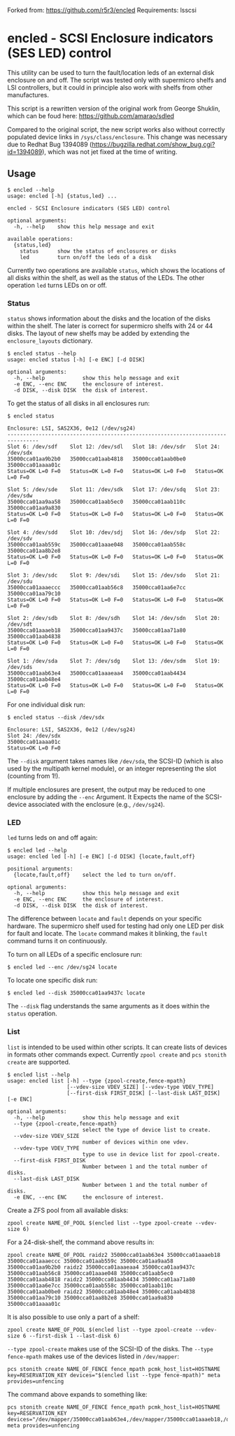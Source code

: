 Forked from: https://github.com/r5r3/encled
Requirements:
    lsscsi
# encled - SCSI Enclosure indicators (SES LED) control

This utility can be used to turn the fault/location leds of an external disk enclosure on and off. The script was tested
only with supermicro shelfs and LSI controllers, but it could in principle also work with shelfs from other manufactures. 

This script is a rewritten version of the original work from George Shuklin, 
which can be foud here: https://github.com/amarao/sdled

Compared to the original script, the new script works also without correctly populated device links in 
`/sys/class/enclosure`. This change was necessary due to Redhat Bug 1394089 (https://bugzilla.redhat.com/show_bug.cgi?id=1394089), 
which was not jet fixed at the time of writing.

## Usage

    $ encled --help
    usage: encled [-h] {status,led} ...
    
    encled - SCSI Enclosure indicators (SES LED) control
    
    optional arguments:
      -h, --help    show this help message and exit
    
    available operations:
      {status,led}
        status      show the status of enclosures or disks
        led         turn on/off the leds of a disk
        
Currently two operations are available `status`, which shows the locations of all disks within the shelf, as well as
the status of the LEDs. The other operation `led` turns LEDs on or off. 

### Status
`status` shows information about the disks and the location of the disks within the shelf. The later is correct for
supermicro shelfs with 24 or 44 disks. The layout of new shelfs may be added by extending the `enclosure_layouts` 
dictionary.

    $ encled status --help
    usage: encled status [-h] [-e ENC] [-d DISK]
    
    optional arguments:
      -h, --help            show this help message and exit
      -e ENC, --enc ENC     the enclosure of interest.
      -d DISK, --disk DISK  the disk of interest.


To get the status of all disks in all enclosures run:

    $ encled status 

    Enclosure: LSI, SAS2X36, 0e12 (/dev/sg24)
    --------------------------------------------------------------------------------
    Slot 6: /dev/sdf    Slot 12: /dev/sdl   Slot 18: /dev/sdr   Slot 24: /dev/sdx   
    35000cca01aa9b2b0   35000cca01aab4818   35000cca01aab0be0   35000cca01aaaa01c   
    Status=OK L=0 F=0   Status=OK L=0 F=0   Status=OK L=0 F=0   Status=OK L=0 F=0   
    
    Slot 5: /dev/sde    Slot 11: /dev/sdk   Slot 17: /dev/sdq   Slot 23: /dev/sdw   
    35000cca01aa9aa58   35000cca01aab5ec0   35000cca01aab110c   35000cca01aa9a830   
    Status=OK L=0 F=0   Status=OK L=0 F=0   Status=OK L=0 F=0   Status=OK L=0 F=0   
    
    Slot 4: /dev/sdd    Slot 10: /dev/sdj   Slot 16: /dev/sdp   Slot 22: /dev/sdv   
    35000cca01aab559c   35000cca01aaae048   35000cca01aab558c   35000cca01aa8b2e8   
    Status=OK L=0 F=0   Status=OK L=0 F=0   Status=OK L=0 F=0   Status=OK L=0 F=0   
    
    Slot 3: /dev/sdc    Slot 9: /dev/sdi    Slot 15: /dev/sdo   Slot 21: /dev/sdu   
    35000cca01aaaeccc   35000cca01aab56c8   35000cca01aa6e7cc   35000cca01aa79c10   
    Status=OK L=0 F=0   Status=OK L=0 F=0   Status=OK L=0 F=0   Status=OK L=0 F=0   
    
    Slot 2: /dev/sdb    Slot 8: /dev/sdh    Slot 14: /dev/sdn   Slot 20: /dev/sdt   
    35000cca01aaaeb18   35000cca01aa9437c   35000cca01aa71a80   35000cca01aab4838   
    Status=OK L=0 F=0   Status=OK L=0 F=0   Status=OK L=0 F=0   Status=OK L=0 F=0   
    
    Slot 1: /dev/sda    Slot 7: /dev/sdg    Slot 13: /dev/sdm   Slot 19: /dev/sds   
    35000cca01aab63e4   35000cca01aaaeaa4   35000cca01aab4434   35000cca01aab48e4   
    Status=OK L=0 F=0   Status=OK L=0 F=0   Status=OK L=0 F=0   Status=OK L=0 F=0   

For one individual disk run:

    $ encled status --disk /dev/sdx
    
    Enclosure: LSI, SAS2X36, 0e12 (/dev/sg24)
    Slot 24: /dev/sdx
    35000cca01aaaa01c
    Status=OK L=0 F=0
    
The `--disk` argument takes names like `/dev/sda`, the SCSI-ID (which is also used by the multipath kernel module), or
an integer representing the slot (counting from 1!).

If multiple enclosures are present, the output may be reduced to one enclosure by adding the `--enc` Argument. It
Expects the name of the SCSI-device associated with the enclosure (e.g., `/dev/sg24`).


### LED
`led` turns leds on and off again:
    
    $ encled led --help         
    usage: encled led [-h] [-e ENC] [-d DISK] {locate,fault,off}
    
    positional arguments:
      {locate,fault,off}    select the led to turn on/off.
    
    optional arguments:
      -h, --help            show this help message and exit
      -e ENC, --enc ENC     the enclosure of interest.
      -d DISK, --disk DISK  the disk of interest.

The difference between `locate` and `fault` depends on your specific hardware. The supermicro shelf used for testing had
only one LED per disk for fault and locate. The `locate` command makes it blinking, the `fault` command turns it on 
continuously.

To turn on all LEDs of a specific enclosure run:

    $ encled led --enc /dev/sg24 locate
    
To locate one specific disk run:

    $ encled led --disk 35000cca01aa9437c locate

The `--disk` flag understands the same arguments as it does within the `status` operation.


### List
`list` is intended to be used within other scripts. It can create lists of devices in formats other commands expect. 
Currently `zpool create` and `pcs stonith create` are supported.

    $ encled list --help
    usage: encled list [-h] --type {zpool-create,fence-mpath}
                       [--vdev-size VDEV_SIZE] [--vdev-type VDEV_TYPE]
                       [--first-disk FIRST_DISK] [--last-disk LAST_DISK] [-e ENC]
    
    optional arguments:
      -h, --help            show this help message and exit
      --type {zpool-create,fence-mpath}
                            select the type of device list to create.
      --vdev-size VDEV_SIZE
                            number of devices within one vdev.
      --vdev-type VDEV_TYPE
                            type to use in device list for zpool-create.
      --first-disk FIRST_DISK
                            Number between 1 and the total number of disks.
      --last-disk LAST_DISK
                            Number between 1 and the total number of disks.
      -e ENC, --enc ENC     the enclosure of interest.

Create a ZFS pool from all available disks:
    
    zpool create NAME_OF_POOL $(encled list --type zpool-create --vdev-size 6)
    
For a 24-disk-shelf, the command above results in:

    zpool create NAME_OF_POOL raidz2 35000cca01aab63e4 35000cca01aaaeb18 35000cca01aaaeccc 35000cca01aab559c 35000cca01aa9aa58 35000cca01aa9b2b0 raidz2 35000cca01aaaeaa4 35000cca01aa9437c 35000cca01aab56c8 35000cca01aaae048 35000cca01aab5ec0 35000cca01aab4818 raidz2 35000cca01aab4434 35000cca01aa71a80 35000cca01aa6e7cc 35000cca01aab558c 35000cca01aab110c 35000cca01aab0be0 raidz2 35000cca01aab48e4 35000cca01aab4838 35000cca01aa79c10 35000cca01aa8b2e8 35000cca01aa9a830 35000cca01aaaa01c
    
It is also possible to use only a part of a shelf:

    zpool create NAME_OF_POOL $(encled list --type zpool-create --vdev-size 6 --first-disk 1 --last-disk 6)
    
`--type zpool-create` makes use of the SCSI-ID of the disks. The `--type fence-mpath` makes use of the devices listed 
in `/dev/mapper`:

    pcs stonith create NAME_OF_FENCE fence_mpath pcmk_host_list=HOSTNAME key=RESERVATION_KEY devices="$(encled list --type fence-mpath)" meta provides=unfencing

The command above expands to something like:

    pcs stonith create NAME_OF_FENCE fence_mpath pcmk_host_list=HOSTNAME key=RESERVATION_KEY devices="/dev/mapper/35000cca01aab63e4,/dev/mapper/35000cca01aaaeb18,/dev/mapper/35000cca01aaaeccc,/dev/mapper/35000cca01aab559c,/dev/mapper/35000cca01aa9aa58,/dev/mapper/35000cca01aa9b2b0,/dev/mapper/35000cca01aaaeaa4,/dev/mapper/35000cca01aa9437c,/dev/mapper/35000cca01aab56c8,/dev/mapper/35000cca01aaae048,/dev/mapper/35000cca01aab5ec0,/dev/mapper/35000cca01aab4818,/dev/mapper/35000cca01aab4434,/dev/mapper/35000cca01aa71a80,/dev/mapper/35000cca01aa6e7cc,/dev/mapper/35000cca01aab558c,/dev/mapper/35000cca01aab110c,/dev/mapper/35000cca01aab0be0,/dev/mapper/35000cca01aab48e4,/dev/mapper/35000cca01aab4838,/dev/mapper/35000cca01aa79c10,/dev/mapper/35000cca01aa8b2e8,/dev/mapper/35000cca01aa9a830,/dev/mapper/35000cca01aaaa01c" meta provides=unfencing
